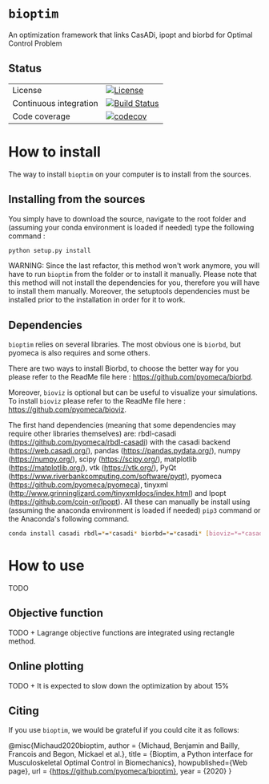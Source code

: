 # `bioptim`
An optimization framework that links CasADi, ipopt and biorbd for Optimal Control Problem 

## Status

| | |
|---|---|
| License | <a href="https://opensource.org/licenses/MIT"><img src="https://img.shields.io/badge/license-MIT-success" alt="License"/></a> |
| Continuous integration | [![Build Status](https://travis-ci.org/pyomeca/bioptim.svg?branch=master)](https://travis-ci.org/pyomeca/bioptim) |
| Code coverage | [![codecov](https://codecov.io/gh/pyomeca/bioptim/branch/master/graph/badge.svg?token=NK1V6QE2CK)](https://codecov.io/gh/pyomeca/bioptim) |

# How to install 
The way to install `bioptim` on your computer is to install from the sources. 

## Installing from the sources 
You simply have to download the source, navigate to the root folder and (assuming your conda environment is loaded if needed) type the following command :
```bash 
python setup.py install
```
WARNING: Since the last refactor, this method won't work anymore, you will have to run `bioptim` from the folder or to install it manually.
Please note that this method will not install the dependencies for you, therefore you will have to install them manually. Moreover, the setuptools dependencies must be installed prior to the installation in order for it to work.

## Dependencies
`bioptim` relies on several libraries. The most obvious one is `biorbd`, but pyomeca is also requires and some others.

There are two ways to install Biorbd, to choose the better way for you please refer to the ReadMe file here : https://github.com/pyomeca/biorbd.

Moreover, `bioviz` is optional but can be useful to visualize your simulations. To install `bioviz` please refer to the ReadMe file here : https://github.com/pyomeca/bioviz.

The first hand dependencies (meaning that some dependencies may require other libraries themselves) are: rbdl-casadi (https://github.com/pyomeca/rbdl-casadi) with the casadi backend (https://web.casadi.org/), pandas (https://pandas.pydata.org/), numpy (https://numpy.org/), scipy (https://scipy.org/), matplotlib (https://matplotlib.org/), vtk (https://vtk.org/), PyQt (https://www.riverbankcomputing.com/software/pyqt), pyomeca (https://github.com/pyomeca/pyomeca), tinyxml (http://www.grinninglizard.com/tinyxmldocs/index.html) and Ipopt (https://github.com/coin-or/Ipopt). All these can manually be install using (assuming the anaconda environment is loaded if needed) `pip3` command or the Anaconda's following command.
```bash
conda install casadi rbdl=*=*casadi* biorbd=*=*casadi* [bioviz=*=*casadi*] -cconda-forge
```


# How to use
TODO

## Objective function
TODO + Lagrange objective functions are integrated using rectangle method.

## Online plotting
TODO + It is expected to slow down the optimization by about 15%

## Citing

If you use `bioptim`, we would be grateful if you could cite it as follows:

@misc{Michaud2020bioptim,
    author = {Michaud, Benjamin and Bailly, Francois and Begon, Mickael et al.},
    title = {Bioptim, a Python interface for Musculoskeletal Optimal Control in Biomechanics},
    howpublished={Web page},
    url = {https://github.com/pyomeca/bioptim},
    year = {2020}
}
